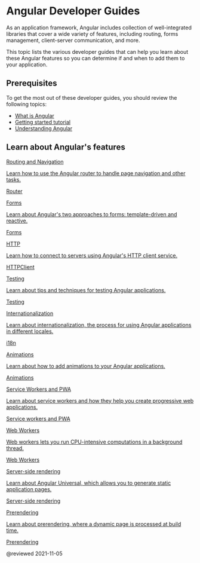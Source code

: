 # Angular Developer Guides

As an application framework, Angular includes collection of well-integrated libraries that cover a wide variety of features, including routing, forms management, client-server communication, and more.

This topic lists the various developer guides that can help you learn about these Angular features so you can determine if and when to add them to your application.

## Prerequisites

To get the most out of these developer guides, you should review the following topics:

* [What is Angular][AioGuideWhatIsAngular]
* [Getting started tutorial][AioStart]
* [Understanding Angular][AioGuideUnderstandingAngularOverview]

## Learn about Angular's features

<div class="card-container">
  <a href="guide/routing-overview" class="docs-card" title="Routing and navigation developer guide">
    <section>Routing and Navigation</section>
    <p>Learn how to use the Angular router to handle page navigation and other tasks.</p>
    <p class="card-footer">Router</p>
  </a>
  <a href="guide/forms-overview" class="docs-card" title="Angular forms developer guide">
    <section>Forms</section>
    <p>Learn about Angular's two approaches to forms: template-driven and reactive.</p>
    <p class="card-footer">Forms</p>
  </a>
  <a href="guide/http" class="docs-card" title="Angular HTTPClient developer guide">
    <section>HTTP</section>
    <p>Learn how to connect to servers using Angular's HTTP client service.</p>
    <p class="card-footer">HTTPClient</p>
  </a>
  <a href="guide/testing" class="docs-card" title="Angular testing developer guide">
    <section>Testing</section>
    <p>Learn about tips and techniques for testing Angular applications.</p>
    <p class="card-footer">Testing</p>
  </a>
  <a href="guide/i18n-overview" class="docs-card" title="Angular internationalization developer guide">
    <section>Internationalization</section>
    <p>Learn about internationalization, the process for using Angular applications in different locales.</p>
    <p class="card-footer">i18n</p>
  </a>
  <a href="guide/animations" class="docs-card" title="Angular animations developer guide">
    <section>Animations</section>
    <p>Learn about how to add animations to your Angular applications.</p>
    <p class="card-footer">Animations</p>
  </a>
  <a href="guide/service-worker-intro" class="docs-card" title="Angular service worker developer guide">
    <section>Service Workers and PWA</section>
    <p>Learn about service workers and how they help you create progressive web applications.</p>
    <p class="card-footer">Service workers and PWA</p>
  </a>
  <a href="guide/web-worker" class="docs-card" title="Web Workers">
    <section>Web Workers</section>
    <p>Web workers lets you run CPU-intensive computations in a background thread.</p>
    <p class="card-footer">Web Workers</p>
  </a>
  <a href="guide/universal" class="docs-card" title="Server-side rendering">
    <section>Server-side rendering</section>
    <p>Learn about Angular Universal, which allows you to generate static application pages.</p>
    <p class="card-footer">Server-side rendering</p>
  </a>
  <a href="guide/prerendering" class="docs-card" title="prerendering">
    <section>Prerendering</section>
    <p>Learn about prerendering, where a dynamic page is processed at build time.</p>
    <p class="card-footer">Prerendering</p>
  </a>
</div>

<!-- links -->

[AioGuideUnderstandingAngularOverview]: guide/understanding-angular-overview "Understanding Angular | Angular"

[AioGuideWhatIsAngular]: guide/what-is-angular "What is Angular\? | Angular"

[AioStart]: start "Getting started with Angular | Angular"

<!-- external links -->

<!-- end links -->

@reviewed 2021-11-05
